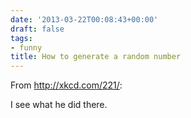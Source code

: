 ```yaml
---
date: '2013-03-22T00:08:43+00:00'
draft: false
tags:
- funny
title: How to generate a random number
---
```


From http://xkcd.com/221/:

I see what he did there.

